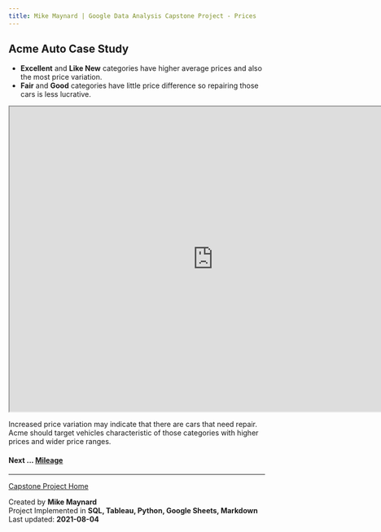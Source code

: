 ```yaml
---
title: Mike Maynard | Google Data Analysis Capstone Project - Prices
---
```

## Acme Auto Case Study

* **Excellent** and **Like New** categories have higher average prices and also the most price variation.
* **Fair** and **Good** categories have little price difference so repairing those cars is less lucrative.

<IFRAME SRC="https://public.tableau.com/views/capstone_16278859884250/Pricebycondition?:language=en-US&:display_count=n&:origin=viz_share_link" WIDTH=800 HEIGHT=600></IFRAME>

<BR>

Increased price variation may indicate that there are cars that need repair. Acme should target vehicles characteristic of those categories with higher prices and wider price ranges.

#### Next ... [Mileage](mileage.html)

---
[Capstone Project Home](/capstone/)

Created by **Mike Maynard**<BR>
Project Implemented in **SQL, Tableau, Python, Google Sheets, Markdown**<BR>
Last updated:  **2021-08-04**
